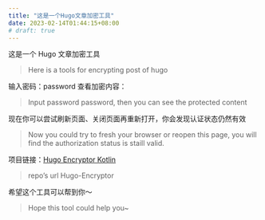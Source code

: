 ```yaml
---
title: "这是一个Hugo文章加密工具"
date: 2023-02-14T01:44:15+08:00
# draft: true
---
```


这是一个 Hugo 文章加密工具

> Here is a tools for encrypting post of hugo

<!--more-->

输入密码：password 查看加密内容：

> Input password password, then you can see the protected content

现在你可以尝试刷新页面、关闭页面再重新打开，你会发现认证状态仍然有效

> Now you could try to fresh your browser or reopen this page, you will find the authorization status is staill valid.

项目链接：[Hugo Encryptor Kotlin](https://github.com/zerofancy/hugo_encryptor_kt)

> repo’s url Hugo-Encryptor

希望这个工具可以帮到你～

> Hope this tool could help you~
